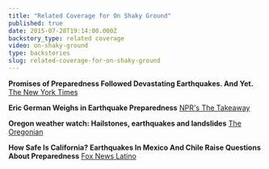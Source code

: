 ```yaml
---
title: "Related Coverage for On Shaky Ground"
published: true
date: 2015-07-28T19:14:00.000Z
backstory_type: related coverage
video: on-shaky-ground
type: backstories
slug: related-coverage-for-on-shaky-ground
---
```


**Promises of Preparedness Followed Devastating Earthquakes. And Yet.**
[The New York Times](http://www.nytimes.com/2014/04/14/us/promises-of-preparedness-followed-devastating-earthquakes-and-yet.html?_r=1)

**Eric German Weighs in Earthquake Preparedness**
[NPR's The Takeaway](http://www.thetakeaway.org/story/todays-highlights-april-14-2014/)

**Oregon weather watch: Hailstones, earthquakes and landslides**
[The Oregonian ](http://www.oregonlive.com/weather/index.ssf/2014/04/oregon_weather_watch_hailstone.html)

**How Safe Is California? Earthquakes In Mexico And Chile Raise Questions About Preparedness**
[Fox News Latino](http://latino.foxnews.com/latino/news/2014/04/17/how-safe-is-california-earthquakes-in-chile-and-nicaragua-raise-questions-about/)

